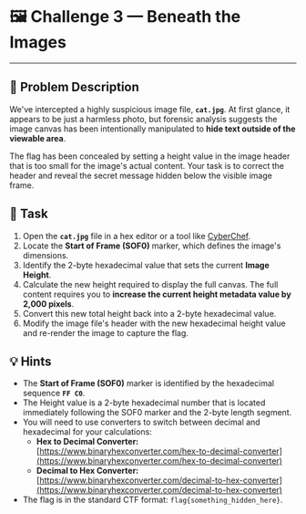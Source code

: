 # 🖼️ Challenge 3 — Beneath the Images

---

## 📜 Problem Description

We've intercepted a highly suspicious image file, **`cat.jpg`**. At first glance, it appears to be just a harmless photo, but forensic analysis suggests the image canvas has been intentionally manipulated to **hide text outside of the viewable area**.

The flag has been concealed by setting a height value in the image header that is too small for the image's actual content. Your task is to correct the header and reveal the secret message hidden below the visible image frame.

## 🎯 Task

1.  Open the **`cat.jpg`** file in a hex editor or a tool like [CyberChef](https://gchq.github.io/CyberChef/).
2.  Locate the **Start of Frame (SOF0)** marker, which defines the image's dimensions.
3.  Identify the 2-byte hexadecimal value that sets the current **Image Height**.
4.  Calculate the new height required to display the full canvas. The full content requires you to **increase the current height metadata value by 2,000 pixels**.
5.  Convert this new total height back into a 2-byte hexadecimal value.
6.  Modify the image file's header with the new hexadecimal height value and re-render the image to capture the flag.

## 💡 Hints

* The **Start of Frame (SOF0)** marker is identified by the hexadecimal sequence **`FF C0`**.
* The Height value is a 2-byte hexadecimal number that is located immediately following the SOF0 marker and the 2-byte length segment.
* You will need to use converters to switch between decimal and hexadecimal for your calculations:
    * **Hex to Decimal Converter:** [https://www.binaryhexconverter.com/hex-to-decimal-converter](https://www.binaryhexconverter.com/hex-to-decimal-converter)
    * **Decimal to Hex Converter:** [https://www.binaryhexconverter.com/decimal-to-hex-converter](https://www.binaryhexconverter.com/decimal-to-hex-converter)
* The flag is in the standard CTF format: `flag{something_hidden_here}`.
